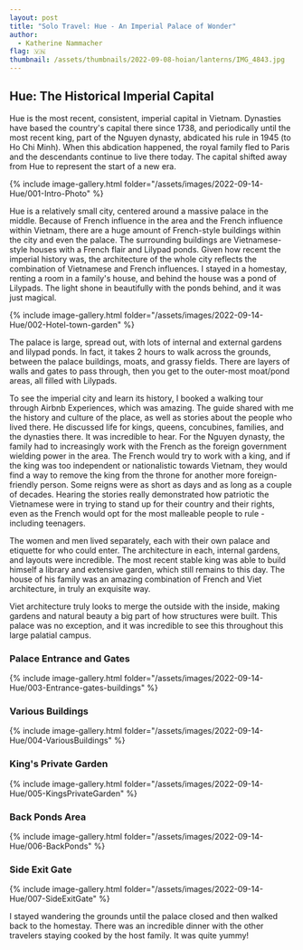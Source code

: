 ```yaml
---
layout: post
title: "Solo Travel: Hue - An Imperial Palace of Wonder"
author:
  - Katherine Nammacher
flag: 🇻🇳
thumbnail: /assets/thumbnails/2022-09-08-hoian/lanterns/IMG_4843.jpg
---
```





## Hue: The Historical Imperial Capital
Hue is the most recent, consistent, imperial capital in Vietnam. Dynasties have based the country's capital there since 1738, and periodically until the most recent king, part of the Nguyen dynasty, abdicated his rule in 1945 (to Ho Chi Minh).  When this abdication happened, the royal family fled to Paris and the descendants continue to live there today. The capital shifted away from Hue to represent the start of a new era.  

{% include image-gallery.html folder="/assets/images/2022-09-14-Hue/001-Intro-Photo" %}


Hue is a relatively small city, centered around a massive palace in the middle. Because of French influence in the area and the French influence within Vietnam, there are a huge amount of French-style buildings within the city and even the palace. The surrounding buildings are Vietnamese-style houses with a French flair and Lilypad ponds. Given how recent the imperial history was, the architecture of the whole city reflects the combination of Vietnamese and French influences. I stayed in a homestay, renting a room in a family's house, and behind the house was a pond of Lilypads. The light shone in beautifully with the ponds behind, and it was just magical. 

{% include image-gallery.html folder="/assets/images/2022-09-14-Hue/002-Hotel-town-garden" %}


The palace is large, spread out, with lots of internal and external gardens and lilypad ponds. In fact, it takes 2 hours to walk across the grounds, between the palace buildings, moats, and grassy fields. There are layers of walls and gates to pass through, then you get to the outer-most moat/pond areas, all filled with Lilypads. 

To see the imperial city and learn its history, I booked a walking tour through Airbnb Experiences, which was amazing. The guide shared with me the history and culture of the place, as well as stories about the people who lived there. He discussed life for kings, queens, concubines, families, and the dynasties there. It was incredible to hear. For the Nguyen dynasty, the family had to increasingly work with the French as the foreign government wielding power in the area. The French would try to work with a king, and if the king was too independent or nationalistic towards Vietnam, they would find a way to remove the king from the throne for another more foreign-friendly person. Some reigns were as short as days and as long as a couple of decades. Hearing the stories really demonstrated how patriotic the Vietnamese were in trying to stand up for their country and their rights, even as the French would opt for the most malleable people to rule - including teenagers. 

The women and men lived separately, each with their own palace and etiquette for who could enter. The architecture in each, internal gardens, and layouts were incredible. The most recent stable king was able to build himself a library and extensive garden, which still remains to this day. The house of his family was an amazing combination of French and Viet architecture, in truly an exquisite way.

Viet architecture truly looks to merge the outside with the inside, making gardens and natural beauty a big part of how structures were built. This palace was no exception, and it was incredible to see this throughout this large palatial campus. 

### Palace Entrance and Gates
{% include image-gallery.html folder="/assets/images/2022-09-14-Hue/003-Entrance-gates-buildings" %}


### Various Buildings
{% include image-gallery.html folder="/assets/images/2022-09-14-Hue/004-VariousBuildings" %}


### King's Private Garden
{% include image-gallery.html folder="/assets/images/2022-09-14-Hue/005-KingsPrivateGarden" %}

### Back Ponds Area

{% include image-gallery.html folder="/assets/images/2022-09-14-Hue/006-BackPonds" %}

### Side Exit Gate
{% include image-gallery.html folder="/assets/images/2022-09-14-Hue/007-SideExitGate" %}


I stayed wandering the grounds until the palace closed and then walked back to the homestay. There was an incredible dinner with the other travelers staying cooked by the host family. It was quite yummy!

